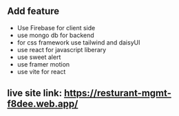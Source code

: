 
## Add feature
* Use Firebase for client side
* use mongo db for backend
* for css framework use tailwind and daisyUI
* use react for javascript liberary
* use sweet alert
* use framer motion
* use vite for react
 

 ## live site link: https://resturant-mgmt-f8dee.web.app/